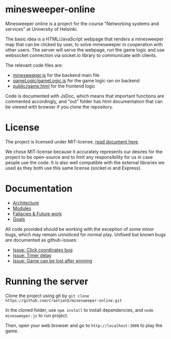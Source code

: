 # minesweeper-online

Minesweeper online is a project for the course "Networking systems and services" at University of Helsinki.

The basic idea is a HTML/JavaScript webpage that renders a minesweeper map that can be clicked by user, to solve minesweeper in cooperation with other users. The server will serve the webpage, run the game logic and use websocket connection via socket.io library to communicate with clients.

The relevant code files are:
+ [minesweeper.js](minesweeper.js) for the backend main file
+ [gameLogic/gameLogic.js](gameLogic.js) for the game logic ran on backend
+ [public/game.html](public/game.html) for the frontend logic

Code is documented with JsDoc, which means that important functions are commented accordingly, and "out" folder has html documentation that can be viewed with browser if you clone the repository.

# License

The project is licensed under MIT-license, [read document here](LICENSE.md).

We chose MIT-license because it accurately represents our desires for the project to be open-source and to limit any responsibility for us in case people use the code. It is also well compatible with the external libraries we used as they both use this same license (socket.io and Express).

# Documentation

+ [Architecture](architecture.md)
+ [Modules](modules.md)
+ [Fallacies & Future work](fallacies&future.md)
+ [Goals](goals.md)

All code provided should be working with the exception of some minor bugs, which may remain unnoticed for normal play. Unfixed but known bugs are documented as github-issues:
+ [Issue: Click coordinates bug](https://github.com/Craetion5/minesweeper-online/issues/16)
+ [Issue: Timer delay](https://github.com/Craetion5/minesweeper-online/issues/32)
+ [Issue: Game can be lost after winning](https://github.com/Craetion5/minesweeper-online/issues/34)

# Running the server

Clone the project using git by `git clone https://github.com/Craetion5/minesweeper-online.git`

In the cloned folder, use `npm install` to install dependencies, and `node minesweeper.js` to run project.

Then, open your web browser and go to `http://localhost:3000` to play the game.

